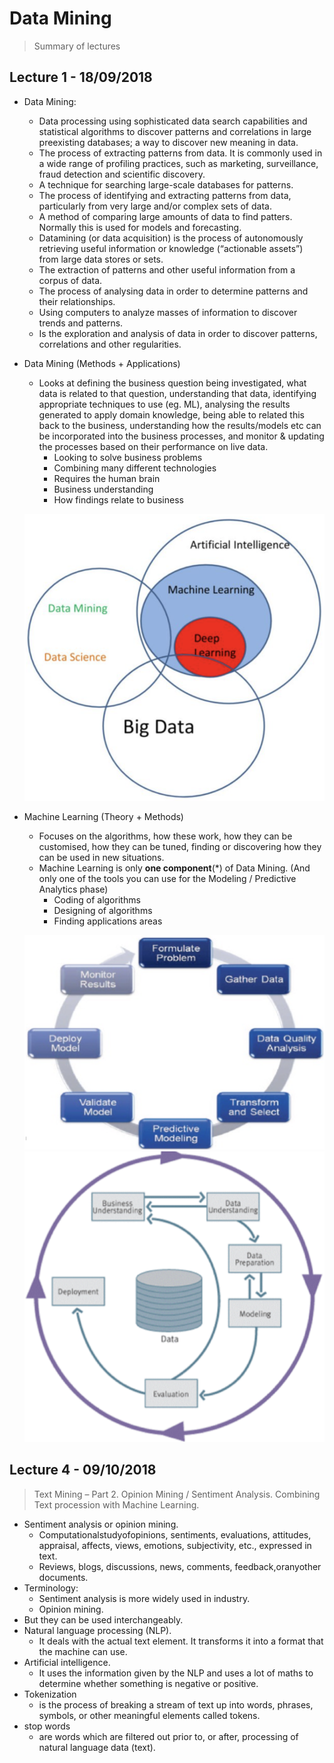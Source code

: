 # Data Mining
> Summary of lectures

## Lecture 1 - 18/09/2018

- Data Mining:
    - Data processing using sophisticated data search capabilities and statistical algorithms to discover patterns and correlations in large preexisting databases; a way to discover new meaning in data.
    - The process of extracting patterns from data. It is commonly used in a wide range of profiling practices, such as marketing, surveillance, fraud detection and scientific discovery.
    - A technique for searching large-scale databases for patterns.
    - The process of identifying and extracting patterns from data, particularly from very large and/or complex sets of data.
    - A method of comparing large amounts of data to find patters. Normally this is used for models and forecasting.
    - Datamining (or data acquisition) is the process of autonomously retrieving useful information or knowledge (“actionable assets”) from large data stores or sets.
    - The extraction of patterns and other useful information from a corpus of data.
    - The process of analysing data in order to determine patterns and their relationships.
    - Using computers to analyze masses of information to discover trends and patterns.
    - Is the exploration and analysis of data in order to discover patterns, correlations and other regularities.
- Data Mining (Methods + Applications)
    - Looks at defining the business question being investigated, what data is related to that question, understanding that data, identifying appropriate techniques to use (eg. ML), analysing the results generated to apply domain knowledge, being able to related this back to the business, understanding how the results/models etc can be incorporated into the business processes, and monitor & updating the processes based on their performance on live data.
        - Looking to solve business problems
        - Combining many different technologies 
        - Requires the human brain
        - Business understanding
        - How findings relate to business
    
    ![ML and its Intersections](https://raw.githubusercontent.com/bambrozio/academic-corner/master/dit/MScDataAnalytics/dataMining/img/mlIntersections.png)

- Machine Learning (Theory + Methods)
    - Focuses on the algorithms, how these work, how they can be customised, how they can be tuned, finding or discovering how they can be used in new situations.
    - Machine Learning is only **one component**(*) of Data Mining. (And only one of the tools you can use for the Modeling / Predictive Analytics phase)
        - Coding of algorithms
        - Designing of algorithms
        - Finding applications areas

    ![Data Mining Life Cycle](https://raw.githubusercontent.com/bambrozio/academic-corner/master/dit/MScDataAnalytics/dataMining/img/dmLifeCycle.png) ![Data Mining Workflow](https://raw.githubusercontent.com/bambrozio/academic-corner/master/dit/MScDataAnalytics/dataMining/img/dmWorkFlow.png)


## Lecture 4 - 09/10/2018
> Text Mining – Part 2.
> Opinion Mining / Sentiment Analysis.
> Combining Text procession with Machine Learning.

- Sentiment analysis or opinion mining.
    - Computationalstudyofopinions, sentiments, evaluations, attitudes, appraisal, affects, views, emotions, subjectivity, etc., expressed in text.
    - Reviews, blogs, discussions, news, comments, feedback,oranyother documents.
- Terminology:
    - Sentiment analysis is more widely used in industry.
    - Opinion mining.
- But they can be used interchangeably.
- Natural language processing (NLP).
    - It deals with the actual text element. It transforms it into a format that the machine can use.
- Artificial intelligence.
    - It uses the information given by the NLP and uses a lot of maths to determine whether something is negative or positive.
- Tokenization
    - is the process of breaking a stream of text up into words, phrases, symbols, or other meaningful elements called tokens.
- stop words
    - are words which are filtered out prior to, or after, processing of natural language data (text).
